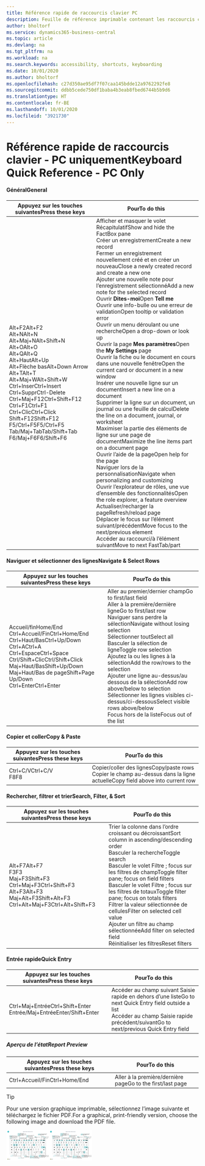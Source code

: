 ```yaml
---
title: Référence rapide de raccourcis clavier PC
description: Feuille de référence imprimable contenant les raccourcis clavier les plus populaires pour les utilisateurs de PC.
author: bholtorf
ms.service: dynamics365-business-central
ms.topic: article
ms.devlang: na
ms.tgt_pltfrm: na
ms.workload: na
ms.search.keywords: accessibility, shortcuts, keyboarding
ms.date: 10/01/2020
ms.author: bholtorf
ms.openlocfilehash: c27d350ae95df7f07caa145bdde12a9762292fe8
ms.sourcegitcommit: ddbb5cede750df1baba4b3eab8fbed6744b5b9d6
ms.translationtype: HT
ms.contentlocale: fr-BE
ms.lasthandoff: 10/01/2020
ms.locfileid: "3921730"
---
```

# <a name="keyboard-quick-reference---pc-only"></a><span data-ttu-id="01d7b-103">Référence rapide de raccourcis clavier - PC uniquement</span><span class="sxs-lookup"><span data-stu-id="01d7b-103">Keyboard Quick Reference - PC Only</span></span>

#### <a name="general"></a><span data-ttu-id="01d7b-104">Général</span><span class="sxs-lookup"><span data-stu-id="01d7b-104">General</span></span>

|<span data-ttu-id="01d7b-105">Appuyez sur les touches suivantes</span><span class="sxs-lookup"><span data-stu-id="01d7b-105">Press these keys</span></span>|<span data-ttu-id="01d7b-106">Pour</span><span class="sxs-lookup"><span data-stu-id="01d7b-106">To do this</span></span>|  
|-|-|
|<span data-ttu-id="01d7b-107">Alt+F2</span><span class="sxs-lookup"><span data-stu-id="01d7b-107">Alt+F2</span></span><br /><span data-ttu-id="01d7b-108">Alt+N</span><span class="sxs-lookup"><span data-stu-id="01d7b-108">Alt+N</span></span><br /><span data-ttu-id="01d7b-109">Alt+Maj+N</span><span class="sxs-lookup"><span data-stu-id="01d7b-109">Alt+Shift+N</span></span><br /><span data-ttu-id="01d7b-110">Alt+O</span><span class="sxs-lookup"><span data-stu-id="01d7b-110">Alt+O</span></span><br /><span data-ttu-id="01d7b-111">Alt+Q</span><span class="sxs-lookup"><span data-stu-id="01d7b-111">Alt+Q</span></span><br /><span data-ttu-id="01d7b-112">Alt+Haut</span><span class="sxs-lookup"><span data-stu-id="01d7b-112">Alt+Up</span></span><br /><span data-ttu-id="01d7b-113">Alt+Flèche bas</span><span class="sxs-lookup"><span data-stu-id="01d7b-113">Alt+Down Arrow</span></span><br /><span data-ttu-id="01d7b-114">Alt+T</span><span class="sxs-lookup"><span data-stu-id="01d7b-114">Alt+T</span></span><br /><span data-ttu-id="01d7b-115">Alt+Maj+W</span><span class="sxs-lookup"><span data-stu-id="01d7b-115">Alt+Shift+W</span></span><br /><span data-ttu-id="01d7b-116">Ctrl+Inser</span><span class="sxs-lookup"><span data-stu-id="01d7b-116">Ctrl+Insert</span></span><br /><span data-ttu-id="01d7b-117">Ctrl+Suppr</span><span class="sxs-lookup"><span data-stu-id="01d7b-117">Ctrl-Delete</span></span><br /><span data-ttu-id="01d7b-118">Ctrl+Maj+F12</span><span class="sxs-lookup"><span data-stu-id="01d7b-118">Ctrl+Shift+F12</span></span><br /><span data-ttu-id="01d7b-119">Ctrl+F1</span><span class="sxs-lookup"><span data-stu-id="01d7b-119">Ctrl+F1</span></span><br /><span data-ttu-id="01d7b-120">Ctrl+Clic</span><span class="sxs-lookup"><span data-stu-id="01d7b-120">Ctrl+Click</span></span><br /><span data-ttu-id="01d7b-121">Shift+F12</span><span class="sxs-lookup"><span data-stu-id="01d7b-121">Shift+F12</span></span><br /><span data-ttu-id="01d7b-122">F5/Ctrl+F5</span><span class="sxs-lookup"><span data-stu-id="01d7b-122">F5/Ctrl+F5</span></span><br /><span data-ttu-id="01d7b-123">Tab/Maj+Tab</span><span class="sxs-lookup"><span data-stu-id="01d7b-123">Tab/Shift+Tab</span></span><br /><span data-ttu-id="01d7b-124">F6/Maj+F6</span><span class="sxs-lookup"><span data-stu-id="01d7b-124">F6/Shift+F6</span></span><br />|<span data-ttu-id="01d7b-125">Afficher et masquer le volet Récapitulatif</span><span class="sxs-lookup"><span data-stu-id="01d7b-125">Show and hide the FactBox pane</span></span><br /><span data-ttu-id="01d7b-126">Créer un enregistrement</span><span class="sxs-lookup"><span data-stu-id="01d7b-126">Create a new record</span></span><br /><span data-ttu-id="01d7b-127">Fermer un enregistrement nouvellement créé et en créer un nouveau</span><span class="sxs-lookup"><span data-stu-id="01d7b-127">Close a newly created record and create a new one</span></span><br /><span data-ttu-id="01d7b-128">Ajouter une nouvelle note pour l’enregistrement sélectionné</span><span class="sxs-lookup"><span data-stu-id="01d7b-128">Add a new note for the selected record</span></span><br /><span data-ttu-id="01d7b-129">Ouvrir **Dites-moi**</span><span class="sxs-lookup"><span data-stu-id="01d7b-129">Open **Tell me**</span></span><br /><span data-ttu-id="01d7b-130">Ouvrir une info-bulle ou une erreur de validation</span><span class="sxs-lookup"><span data-stu-id="01d7b-130">Open tooltip or validation error</span></span><br /><span data-ttu-id="01d7b-131">Ouvrir un menu déroulant ou une recherche</span><span class="sxs-lookup"><span data-stu-id="01d7b-131">Open a drop-down or look up</span></span><br /><span data-ttu-id="01d7b-132">Ouvrir la page **Mes paramètres**</span><span class="sxs-lookup"><span data-stu-id="01d7b-132">Open the **My Settings** page</span></span><br /><span data-ttu-id="01d7b-133">Ouvrir la fiche ou le document en cours dans une nouvelle fenêtre</span><span class="sxs-lookup"><span data-stu-id="01d7b-133">Open the current card or document in a new window</span></span><br /><span data-ttu-id="01d7b-134">Insérer une nouvelle ligne sur un document</span><span class="sxs-lookup"><span data-stu-id="01d7b-134">Insert a new line on a document</span></span><br /><span data-ttu-id="01d7b-135">Supprimer la ligne sur un document, un journal ou une feuille de calcul</span><span class="sxs-lookup"><span data-stu-id="01d7b-135">Delete the line on a document, journal, or worksheet</span></span><br /><span data-ttu-id="01d7b-136">Maximiser la partie des éléments de ligne sur une page de document</span><span class="sxs-lookup"><span data-stu-id="01d7b-136">Maximize the line items part on a document page</span></span><br /><span data-ttu-id="01d7b-137">Ouvrir l’aide de la page</span><span class="sxs-lookup"><span data-stu-id="01d7b-137">Open help for the page</span></span><br /><span data-ttu-id="01d7b-138">Naviguer lors de la personnalisation</span><span class="sxs-lookup"><span data-stu-id="01d7b-138">Navigate when personalizing and customizing</span></span><br /><span data-ttu-id="01d7b-139">Ouvrir l’explorateur de rôles, une vue d’ensemble des fonctionnalités</span><span class="sxs-lookup"><span data-stu-id="01d7b-139">Open the role explorer, a feature overview</span></span><br /><span data-ttu-id="01d7b-140">Actualiser/recharger la page</span><span class="sxs-lookup"><span data-stu-id="01d7b-140">Refresh/reload page</span></span><br /><span data-ttu-id="01d7b-141">Déplacer le focus sur l’élément suivant/précédent</span><span class="sxs-lookup"><span data-stu-id="01d7b-141">Move focus to the next/previous element</span></span><br /><span data-ttu-id="01d7b-142">Accéder au raccourci/à l’élément suivant</span><span class="sxs-lookup"><span data-stu-id="01d7b-142">Move to next FastTab/part</span></span>|

#### <a name="navigate--select-rows"></a><span data-ttu-id="01d7b-143">Naviguer et sélectionner des lignes</span><span class="sxs-lookup"><span data-stu-id="01d7b-143">Navigate & Select Rows</span></span>

|<span data-ttu-id="01d7b-144">Appuyez sur les touches suivantes</span><span class="sxs-lookup"><span data-stu-id="01d7b-144">Press these keys</span></span>|<span data-ttu-id="01d7b-145">Pour</span><span class="sxs-lookup"><span data-stu-id="01d7b-145">To do this</span></span>|
|-|-|
|<span data-ttu-id="01d7b-146">Accueil/fin</span><span class="sxs-lookup"><span data-stu-id="01d7b-146">Home/End</span></span><br /><span data-ttu-id="01d7b-147">Ctrl+Accueil/Fin</span><span class="sxs-lookup"><span data-stu-id="01d7b-147">Ctrl+Home/End</span></span> <br /><span data-ttu-id="01d7b-148">Ctrl+Haut/Bas</span><span class="sxs-lookup"><span data-stu-id="01d7b-148">Ctrl+Up/Down</span></span><br /><span data-ttu-id="01d7b-149">Ctrl+A</span><span class="sxs-lookup"><span data-stu-id="01d7b-149">Ctrl+A</span></span> <br /><span data-ttu-id="01d7b-150">Ctrl+Espace</span><span class="sxs-lookup"><span data-stu-id="01d7b-150">Ctrl+Space</span></span><br /><span data-ttu-id="01d7b-151">Ctrl/Shift+Clic</span><span class="sxs-lookup"><span data-stu-id="01d7b-151">Ctrl/Shift+Click</span></span><br /><span data-ttu-id="01d7b-152">Maj+Haut/Bas</span><span class="sxs-lookup"><span data-stu-id="01d7b-152">Shift+Up/Down</span></span><br /><span data-ttu-id="01d7b-153">Maj+Haut/Bas de page</span><span class="sxs-lookup"><span data-stu-id="01d7b-153">Shift+Page Up/Down</span></span><br /><span data-ttu-id="01d7b-154">Ctrl+Enter</span><span class="sxs-lookup"><span data-stu-id="01d7b-154">Ctrl+Enter</span></span>|<span data-ttu-id="01d7b-155">Aller au premier/dernier champ</span><span class="sxs-lookup"><span data-stu-id="01d7b-155">Go to first/last field</span></span><br /><span data-ttu-id="01d7b-156">Aller à la première/dernière ligne</span><span class="sxs-lookup"><span data-stu-id="01d7b-156">Go to first/last row</span></span><br /><span data-ttu-id="01d7b-157">Naviguer sans perdre la sélection</span><span class="sxs-lookup"><span data-stu-id="01d7b-157">Navigate without losing selection</span></span><br /><span data-ttu-id="01d7b-158">Sélectionner tout</span><span class="sxs-lookup"><span data-stu-id="01d7b-158">Select all</span></span><br /><span data-ttu-id="01d7b-159">Basculer la sélection de ligne</span><span class="sxs-lookup"><span data-stu-id="01d7b-159">Toggle row selection</span></span><br /> <span data-ttu-id="01d7b-160">Ajoutez la ou les lignes à la sélection</span><span class="sxs-lookup"><span data-stu-id="01d7b-160">Add the row/rows to the selection</span></span><br /><span data-ttu-id="01d7b-161">Ajouter une ligne au-dessus/au dessous de la sélection</span><span class="sxs-lookup"><span data-stu-id="01d7b-161">Add row above/below to selection</span></span><br /><span data-ttu-id="01d7b-162">Sélectionner les lignes visibles ci-dessus/ci-dessous</span><span class="sxs-lookup"><span data-stu-id="01d7b-162">Select visible rows above/below</span></span> <br /><span data-ttu-id="01d7b-163">Focus hors de la liste</span><span class="sxs-lookup"><span data-stu-id="01d7b-163">Focus out of the list</span></span>|

#### <a name="copy--paste"></a><span data-ttu-id="01d7b-164">Copier et coller</span><span class="sxs-lookup"><span data-stu-id="01d7b-164">Copy & Paste</span></span>

|<span data-ttu-id="01d7b-165">Appuyez sur les touches suivantes</span><span class="sxs-lookup"><span data-stu-id="01d7b-165">Press these keys</span></span>|<span data-ttu-id="01d7b-166">Pour</span><span class="sxs-lookup"><span data-stu-id="01d7b-166">To do this</span></span>|
|-|-|
|<span data-ttu-id="01d7b-167">Ctrl+C/V</span><span class="sxs-lookup"><span data-stu-id="01d7b-167">Ctrl+C/V</span></span><br /><span data-ttu-id="01d7b-168">F8</span><span class="sxs-lookup"><span data-stu-id="01d7b-168">F8</span></span>|<span data-ttu-id="01d7b-169">Copier/coller des lignes</span><span class="sxs-lookup"><span data-stu-id="01d7b-169">Copy/paste rows</span></span><br /><span data-ttu-id="01d7b-170">Copier le champ au-dessus dans la ligne actuelle</span><span class="sxs-lookup"><span data-stu-id="01d7b-170">Copy field above into current row</span></span>|

#### <a name="search-filter--sort"></a><span data-ttu-id="01d7b-171">Rechercher, filtrer et trier</span><span class="sxs-lookup"><span data-stu-id="01d7b-171">Search, Filter, & Sort</span></span>

|<span data-ttu-id="01d7b-172">Appuyez sur les touches suivantes</span><span class="sxs-lookup"><span data-stu-id="01d7b-172">Press these keys</span></span>|<span data-ttu-id="01d7b-173">Pour</span><span class="sxs-lookup"><span data-stu-id="01d7b-173">To do this</span></span>|
|-|-|
|<span data-ttu-id="01d7b-174">Alt+F7</span><span class="sxs-lookup"><span data-stu-id="01d7b-174">Alt+F7</span></span><br /><span data-ttu-id="01d7b-175">F3</span><span class="sxs-lookup"><span data-stu-id="01d7b-175">F3</span></span><br /><span data-ttu-id="01d7b-176">Maj+F3</span><span class="sxs-lookup"><span data-stu-id="01d7b-176">Shift+F3</span></span><br /><span data-ttu-id="01d7b-177">Ctrl+Maj+F3</span><span class="sxs-lookup"><span data-stu-id="01d7b-177">Ctrl+Shift+F3</span></span><br /><span data-ttu-id="01d7b-178">Alt+F3</span><span class="sxs-lookup"><span data-stu-id="01d7b-178">Alt+F3</span></span><br /><span data-ttu-id="01d7b-179">Maj+Alt+F3</span><span class="sxs-lookup"><span data-stu-id="01d7b-179">Shift+Alt+F3</span></span><br /><span data-ttu-id="01d7b-180">Ctrl+Alt+Maj+F3</span><span class="sxs-lookup"><span data-stu-id="01d7b-180">Ctrl+Alt+Shift+F3</span></span>|<span data-ttu-id="01d7b-181">Trier la colonne dans l’ordre croissant ou décroissant</span><span class="sxs-lookup"><span data-stu-id="01d7b-181">Sort column in ascending/descending order</span></span><br /><span data-ttu-id="01d7b-182">Basculer la recherche</span><span class="sxs-lookup"><span data-stu-id="01d7b-182">Toggle search</span></span><br /><span data-ttu-id="01d7b-183">Basculer le volet Filtre ; focus sur les filtres de champ</span><span class="sxs-lookup"><span data-stu-id="01d7b-183">Toggle filter pane; focus on field filters</span></span><br /><span data-ttu-id="01d7b-184">Basculer le volet Filtre ; focus sur les filtres de totaux</span><span class="sxs-lookup"><span data-stu-id="01d7b-184">Toggle filter pane; focus on totals filters</span></span><br /><span data-ttu-id="01d7b-185">Filtrer la valeur sélectionnée de cellules</span><span class="sxs-lookup"><span data-stu-id="01d7b-185">Filter on selected cell value</span></span><br /><span data-ttu-id="01d7b-186">Ajouter un filtre au champ sélectionnée</span><span class="sxs-lookup"><span data-stu-id="01d7b-186">Add filter on selected field</span></span><br /><span data-ttu-id="01d7b-187">Réinitialiser les filtres</span><span class="sxs-lookup"><span data-stu-id="01d7b-187">Reset filters</span></span>|

#### <a name="quick-entry"></a><span data-ttu-id="01d7b-188">Entrée rapide</span><span class="sxs-lookup"><span data-stu-id="01d7b-188">Quick Entry</span></span>

|<span data-ttu-id="01d7b-189">Appuyez sur les touches suivantes</span><span class="sxs-lookup"><span data-stu-id="01d7b-189">Press these keys</span></span>|<span data-ttu-id="01d7b-190">Pour</span><span class="sxs-lookup"><span data-stu-id="01d7b-190">To do this</span></span>|
|-|-|
|<span data-ttu-id="01d7b-191">Ctrl+Maj+Entrée</span><span class="sxs-lookup"><span data-stu-id="01d7b-191">Ctrl+Shift+Enter</span></span><br /><span data-ttu-id="01d7b-192">Entrée/Maj+Entrée</span><span class="sxs-lookup"><span data-stu-id="01d7b-192">Enter/Shift+Enter</span></span>|<span data-ttu-id="01d7b-193">Accéder au champ suivant Saisie rapide en dehors d’une liste</span><span class="sxs-lookup"><span data-stu-id="01d7b-193">Go to next Quick Entry field outside a list</span></span><br /><span data-ttu-id="01d7b-194">Accéder au champ Saisie rapide précédent/suivant</span><span class="sxs-lookup"><span data-stu-id="01d7b-194">Go to next/previous Quick Entry field</span></span>|

##### <a name="report-preview"></a><span data-ttu-id="01d7b-195">Aperçu de l’état</span><span class="sxs-lookup"><span data-stu-id="01d7b-195">Report Preview</span></span>

|<span data-ttu-id="01d7b-196">Appuyez sur les touches suivantes</span><span class="sxs-lookup"><span data-stu-id="01d7b-196">Press these keys</span></span>|<span data-ttu-id="01d7b-197">Pour</span><span class="sxs-lookup"><span data-stu-id="01d7b-197">To do this</span></span>|
|-|-|
|<span data-ttu-id="01d7b-198">Ctrl+Accueil/Fin</span><span class="sxs-lookup"><span data-stu-id="01d7b-198">Ctrl+Home/End</span></span>|<span data-ttu-id="01d7b-199">Aller à la première/dernière page</span><span class="sxs-lookup"><span data-stu-id="01d7b-199">Go to the first/last page</span></span>|

> [!TIP]
> <span data-ttu-id="01d7b-200">Pour une version graphique imprimable, sélectionnez l’image suivante et téléchargez le fichier PDF.</span><span class="sxs-lookup"><span data-stu-id="01d7b-200">For a graphical, print-friendly version, choose the following image and download the PDF file.</span></span>
>
> <span data-ttu-id="01d7b-201">[![Icône qui ouvre un PDF](media/keyboard_shortcut_inline.png)](media/keyboard_shortcuts.pdf)</span><span class="sxs-lookup"><span data-stu-id="01d7b-201">[![Icon that opens a PDF](media/keyboard_shortcut_inline.png)](media/keyboard_shortcuts.pdf)</span></span>
